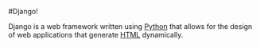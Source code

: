  #Django!
Django is a web framework written using [Python](/wiki/Python) that allows for the design of web applications that generate [HTML](/wiki/HTML) dynamically.















        



        

        
        